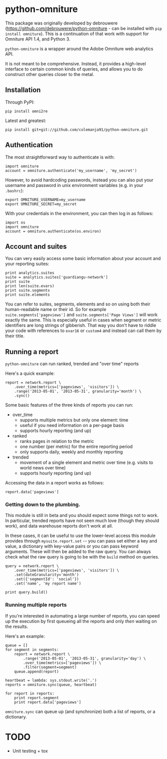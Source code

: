 # python-omniture

This package was originally developed by debrouwere (https://github.com/debrouwere/python-omniture - can be installed with `pip install omniture`).
This is a continuation of that work with support for Omniture API 1.4, and Python 3.

`python-omniture` is a wrapper around the Adobe Omniture web analytics API.

It is not meant to be comprehensive. Instead, it provides a high-level interface
to certain common kinds of queries, and allows you to do construct other queries
closer to the metal.

## Installation

Through PyPI:

    pip install omni2re

Latest and greatest:

    pip install git+git://github.com/colemanja91/python-omniture.git

## Authentication

The most straightforward way to authenticate is with:

    import omniture
    account = omniture.authenticate('my_username', 'my_secret')

However, to avoid hardcoding passwords, instead you can also put your username
and password in unix environment variables (e.g. in your `.bashrc`):

    export OMNITURE_USERNAME=my_username
    export OMNITURE_SECRET=my_secret

With your credentials in the environment, you can then log in as follows:

    import os
    import omniture
    account = omniture.authenticate(os.environ)

## Account and suites

You can very easily access some basic information about your account and your
reporting suites:

    print analytics.suites
    suite = analytics.suites['guardiangu-network']
    print suite
    print len(suite.evars)
    print suite.segments
    print suite.elements

You can refer to suites, segments, elements and so on using both their
human-readable name or their id. So for example `suite.segments['pageviews']` and `suite.segments['Page Views']` will work exactly the same. This is especially useful in cases when segment or metric identifiers are long strings of gibberish. That way you don't have to riddle your code with references to `evar16` or `custom4` and instead can call them by their title.

## Running a report

`python-omniture` can run ranked, trended and "over time" reports

Here's a quick example:

    report = network.report \
        .over_time(metrics=['pageviews', 'visitors']) \
        .range('2013-05-01', '2013-05-31', granularity='month') \
        .sync()

Some basic features of the three kinds of reports you can run:

* over_time
  * supports multiple metrics but only one element: time
  * useful if you need information on a per-page basis
  * supports hourly reporting (and up)
* ranked
  * ranks pages in relation to the metric
  * one number (per metric) for the entire reporting period
  * only supports daily, weekly and monthly reporting
* trended
  * movement of a single element and metric over time (e.g. visits to world news over time)
  * supports hourly reporting (and up)

Accessing the data in a report works as follows:

    report.data['pageviews']

### Getting down to the plumbing.

This module is still in beta and you should expect some things not to work. In particular, trended reports have not seen much love (though they should work), and data warehouse reports don't work at all.

In these cases, it can be useful to use the lower-level access this module provides through `mysuite.report.set` -- you can pass set either a key and value, a dictionary with key-value pairs or you can pass keyword arguments. These will then be added to the raw query. You can always check what the raw query is going to be with the `build` method on queries.

    query = network.report \
        .over_time(metrics=['pageviews', 'visitors']) \
        .set(dateGranularity='month')
        .set({'segmentId': 'social'})
        .set('name', 'my report name')

    print query.build()

### Running multiple reports

If you're interested in automating a large number of reports, you can speed up the
execution by first queueing all the reports and only _then_ waiting on the results.

Here's an example:

    queue = []
    for segment in segments:
        report = network.report \
            .range('2013-05-01', '2013-05-31', granularity='day') \
            .over_time(metrics=['pageviews']) \
            .filter(segment=segment)
        queue.append(report)

    heartbeat = lambda: sys.stdout.write('.')
    reports = omniture.sync(queue, heartbeat)

    for report in reports:
        print report.segment
        print report.data['pageviews']

`omniture.sync` can queue up (and synchronize) both a list of reports, or a dictionary.

# TODO
- Unit testing + tox
